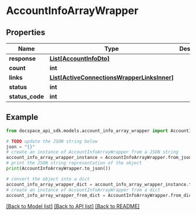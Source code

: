 # AccountInfoArrayWrapper

## Properties

Name | Type | Description | Notes
------------ | ------------- | ------------- | -------------
**response** | [**List[AccountInfoDto]**](AccountInfoDto.md) |  | [optional] 
**count** | **int** |  | [optional] 
**links** | [**List[ActiveConnectionsWrapperLinksInner]**](ActiveConnectionsWrapperLinksInner.md) |  | [optional] 
**status** | **int** |  | [optional] 
**status_code** | **int** |  | [optional] 

## Example

```python
from docspace_api_sdk.models.account_info_array_wrapper import AccountInfoArrayWrapper

# TODO update the JSON string below
json = "{}"
# create an instance of AccountInfoArrayWrapper from a JSON string
account_info_array_wrapper_instance = AccountInfoArrayWrapper.from_json(json)
# print the JSON string representation of the object
print(AccountInfoArrayWrapper.to_json())

# convert the object into a dict
account_info_array_wrapper_dict = account_info_array_wrapper_instance.to_dict()
# create an instance of AccountInfoArrayWrapper from a dict
account_info_array_wrapper_from_dict = AccountInfoArrayWrapper.from_dict(account_info_array_wrapper_dict)
```
[[Back to Model list]](../README.md#documentation-for-models) [[Back to API list]](../README.md#documentation-for-api-endpoints) [[Back to README]](../README.md)


